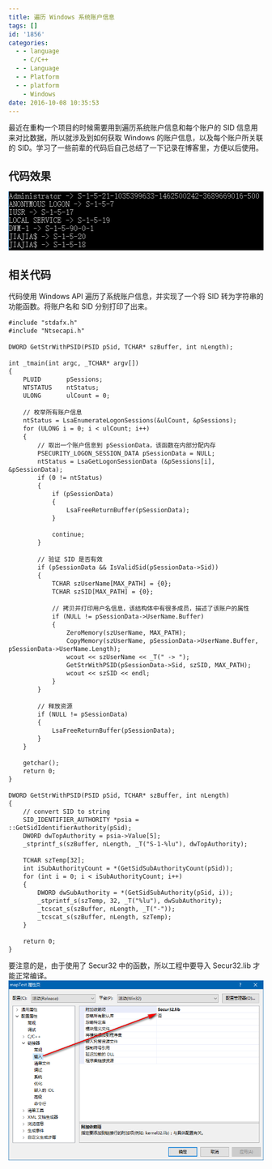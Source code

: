 ```yaml
---
title: 遍历 Windows 系统账户信息
tags: []
id: '1856'
categories:
  - - language
    - C/C++
  - - Language
  - - Platform
  - - platform
    - Windows
date: 2016-10-08 10:35:53
---
```


最近在重构一个项目的时候需要用到遍历系统账户信息和每个账户的 SID 信息用来对比数据，所以就涉及到如何获取 Windows 的账户信息，以及每个账户所关联的 SID。学习了一些前辈的代码后自己总结了一下记录在博客里，方便以后使用。
<!-- more -->
## 代码效果

[![2016-10-08_103411](/images/2016/10/2016-10-08_103411.png)](/images/2016/10/2016-10-08_103411.png)

## 相关代码

代码使用 Windows API 遍历了系统账户信息，并实现了一个将 SID 转为字符串的功能函数。将账户名和 SID 分别打印了出来。

```
#include "stdafx.h"
#include "Ntsecapi.h"

DWORD GetStrWithPSID(PSID pSid, TCHAR* szBuffer, int nLength);

int _tmain(int argc, _TCHAR* argv[])
{
    PLUID       pSessions; 
    NTSTATUS    ntStatus;  
    ULONG       ulCount = 0;

    // 枚举所有账户信息
    ntStatus = LsaEnumerateLogonSessions(&ulCount, &pSessions);
    for (ULONG i = 0; i < ulCount; i++)
    {
        // 取出一个账户信息到 pSessionData，该函数在内部分配内存
        PSECURITY_LOGON_SESSION_DATA pSessionData = NULL;
        ntStatus = LsaGetLogonSessionData (&pSessions[i], &pSessionData);
        if (0 != ntStatus)
        {
            if (pSessionData)
            {
                LsaFreeReturnBuffer(pSessionData);
            }

            continue;
        }

        // 验证 SID 是否有效
        if (pSessionData && IsValidSid(pSessionData->Sid))
        {
            TCHAR szUserName[MAX_PATH] = {0};
            TCHAR szSID[MAX_PATH] = {0};

            // 拷贝并打印用户名信息，该结构体中有很多成员，描述了该账户的属性
            if (NULL != pSessionData->UserName.Buffer)
            {
                ZeroMemory(szUserName, MAX_PATH);
                CopyMemory(szUserName, pSessionData->UserName.Buffer, pSessionData->UserName.Length);
                wcout << szUserName << _T(" -> ");
                GetStrWithPSID(pSessionData->Sid, szSID, MAX_PATH);
                wcout << szSID << endl;
            }
        }

        // 释放资源
        if (NULL != pSessionData)
        {
            LsaFreeReturnBuffer(pSessionData);
        }
    }

    getchar();
    return 0;
}

DWORD GetStrWithPSID(PSID pSid, TCHAR* szBuffer, int nLength)
{
    // convert SID to string
    SID_IDENTIFIER_AUTHORITY *psia = ::GetSidIdentifierAuthority(pSid);
    DWORD dwTopAuthority = psia->Value[5];
    _stprintf_s(szBuffer, nLength, _T("S-1-%lu"), dwTopAuthority);

    TCHAR szTemp[32];
    int iSubAuthorityCount = *(GetSidSubAuthorityCount(pSid));
    for (int i = 0; i < iSubAuthorityCount; i++)
    {
        DWORD dwSubAuthority = *(GetSidSubAuthority(pSid, i));
        _stprintf_s(szTemp, 32, _T("%lu"), dwSubAuthority);
        _tcscat_s(szBuffer, nLength, _T("-"));
        _tcscat_s(szBuffer, nLength, szTemp);
    }

    return 0;
}
```

要注意的是，由于使用了 Secur32 中的函数，所以工程中要导入 Secur32.lib 才能正常编译。 [![2016-10-08_104149](/images/2016/10/2016-10-08_104149.png)](/images/2016/10/2016-10-08_104149.png)